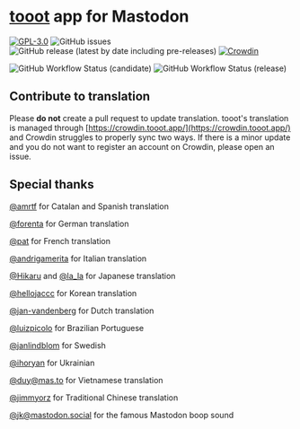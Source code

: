 # [tooot](https://tooot.app/) app for Mastodon

[![GPL-3.0](https://img.shields.io/github/license/tooot-app/push)](LICENSE) ![GitHub issues](https://img.shields.io/github/issues/tooot-app/app) ![GitHub release (latest by date including pre-releases)](https://img.shields.io/github/v/release/tooot-app/app?include_prereleases) [![Crowdin](https://badges.crowdin.net/tooot/localized.svg)](https://crowdin.tooot.app/project/tooot)

![GitHub Workflow Status (candidate)](https://img.shields.io/github/workflow/status/tooot-app/app/build/candidate?label=build%20candidate) ![GitHub Workflow Status (release)](https://img.shields.io/github/workflow/status/tooot-app/app/build/release?label=build%20release)

## Contribute to translation

Please **do not** create a pull request to update translation. tooot's translation is managed through [https://crowdin.tooot.app/](https://crowdin.tooot.app/) and Crowdin struggles to properly sync two ways. If there is a minor update and you do not want to register an account on Crowdin, please open an issue.


## Special thanks

[@amrtf](https://crowdin.com/profile/amrtf) for Catalan and Spanish translation

[@forenta](https://github.com/forenta) for German translation

[@pat](https://piaille.fr/@pat) for French translation

[@andrigamerita](https://github.com/andrigamerita) for Italian translation

[@Hikaru](https://github.com/Hikali-47041) and [@la_la](https://mstdn.jp/@la_la_la) for Japanese translation

[@hellojaccc](https://github.com/hellojaccc) for Korean translation

[@jan-vandenberg](https://crowdin.com/profile/jan-vandenberg) for Dutch translation

[@luizpicolo](https://github.com/luizpicolo) for Brazilian Portuguese

[@janlindblom](https://github.com/janlindblom) for Swedish

[@ihoryan](https://crowdin.com/profile/ihoryan) for Ukrainian

[@duy@mas.to](https://mas.to/@duy) for Vietnamese translation

[@jimmyorz](https://github.com/jimmyorz) for Traditional Chinese translation

[@jk@mastodon.social](https://mastodon.social/@jk) for the famous Mastodon boop sound
